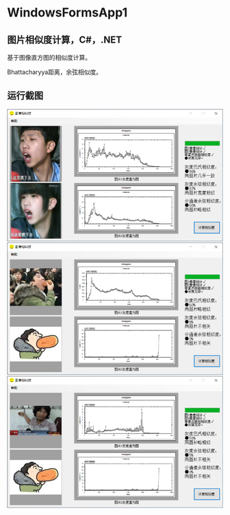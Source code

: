 # WindowsFormsApp1
## 图片相似度计算，C#，.NET
基于图像直方图的相似度计算。

Bhattacharyya距离，余弦相似度。


## 运行截图

![demo1](https://raw.githubusercontent.com/jiacai-wang/WindowsFormsApp1/master/Demo/1.png)
![demo2](https://raw.githubusercontent.com/jiacai-wang/WindowsFormsApp1/master/Demo/2.png)
![demo3](https://raw.githubusercontent.com/jiacai-wang/WindowsFormsApp1/master/Demo/3.png)

